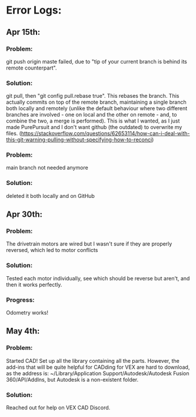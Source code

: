 # Error Logs:


## Apr 15th: 
### Problem: 
git push origin maste failed, due to "tip of your current branch is behind its remote counterpart". 
### Solution: 
git pull, then "git config pull.rebase true". This rebases the branch. This actually commits on top of the remote branch, maintaining a single branch both locally and remotely (unlike the default behaviour where two different branches are involved - one on local and the other on remote - and, to combine the two, a merge is performed). This is what I wanted, as I just made PurePursuit and I don't want github (the outdated) to overwrite my files. (https://stackoverflow.com/questions/62653114/how-can-i-deal-with-this-git-warning-pulling-without-specifying-how-to-reconci)
### Problem:
main branch not needed anymore
### Solution:
deleted it both locally and on GitHub


## Apr 30th:
### Problem:
The drivetrain motors are wired but I wasn't sure if they are properly reversed, which led to motor conflicts
### Solution:
Tested each motor individually, see which should be reverse but aren't, and then it works perfectly.
### Progress:
Odometry works!


## May 4th:
### Problem:
Started CAD! Set up all the library containing all the parts. However, the add-ins that will be quite helpful for CADding for VEX are hard to download, as the address is: ~/Library/Application Support/Autodesk/Autodesk Fusion 360/API/AddIns, but Autodesk is a non-existent folder.
### Solution:
Reached out for help on VEX CAD Discord.

